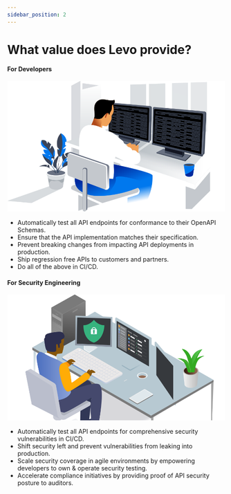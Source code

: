 ```yaml
---
sidebar_position: 2
---
```


# What value does Levo provide?

#### For Developers
![](./assets/developers.svg)
- Automatically test all API endpoints for conformance to their OpenAPI Schemas.
- Ensure that the API implementation matches their specification.
- Prevent breaking changes from impacting API deployments in production.
- Ship regression free APIs to customers and partners.
- Do all of the above in CI/CD.

#### For Security Engineering
![](./assets/security-pros.svg)
- Automatically test all API endpoints for comprehensive security vulnerabilities in CI/CD.
- Shift security left and prevent vulnerabilities from leaking into production.
- Scale security coverage in agile environments by empowering developers to own & operate security testing.
- Accelerate compliance initiatives by providing proof of API security posture to auditors.


